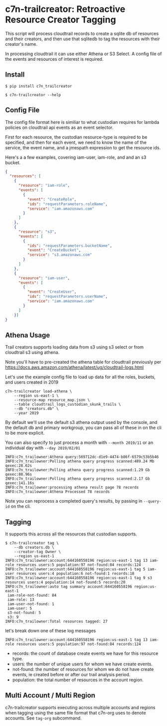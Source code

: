 # c7n-trailcreator:  Retroactive Resource Creator Tagging

This script will process cloudtrail records to create a sqlite db of
resources and their creators, and then use that sqlitedb to tag
the resources with their creator's name.

In processing cloudtrail it can use either Athena or S3 Select. A
config file of the events and resources of interest is required.

## Install

```shell
$ pip install c7n_trailcreator

$ c7n-trailcreator --help
```

## Config File

The config file format here is similiar to what custodian requires
for lambda policies on cloudtrail api events as an event selector.

First for each resource, the custodian resource-type is required
to be specified, and then for each event, we need to know the
name of the service, the event name, and a jmespath expression
to get the resource ids.

Here's a a few examples, covering iam-user, iam-role, and and an s3 bucket.


```json
{
  "resources": [
    {
      "resource": "iam-role",
      "events": [
        {
          "event": "CreateRole",
          "ids": "requestParameters.roleName",
          "service": "iam.amazonaws.com"
        }
      ]
    },
    {
      "resource": "s3",
      "events": [
        {
          "ids": "requestParameters.bucketName",
          "event": "CreateBucket",
          "service": "s3.amazonaws.com"
        }
      ]
    },
    {
      "resource": "iam-user",
      "events": [
        {
          "event": "CreateUser",
          "ids": "requestParameters.userName",
          "service": "iam.amazonaws.com"
        }
      ]
    }]
}
```

## Athena Usage

Trail creators supports loading data from s3 using s3 select or from cloudtrail s3 using athena.

Note you'll have to pre-created the athena table for cloudtrail previously per
https://docs.aws.amazon.com/athena/latest/ug/cloudtrail-logs.html

Let's use the example config file to load up data for all the roles, buckets, and users created in 2019

```
c7n-trailcreator load-athena \
    --region us-east-1 \
	--resource-map resource_map.json \
	--table cloudtrail_logs_custodian_skunk_trails \
	--db "creators.db" \
	--year 2019
```

By default we'll use the default s3 athena output used by the console,
and the default db and primary workgroup, you can pass all of these in
on the cli to be more explicit.

You can also specify to just process a month with `--month 2019/11` or
an individual day with `--day 2019/02/01`

```
INFO:c7n_trailowner:Athena query:569712dc-d1e9-4474-b86f-6579c53b5b46
INFO:c7n_trailowner:Polling athena query progress scanned:489.24 Mb qexec:28.62s
INFO:c7n_trailowner:Polling athena query progress scanned:1.29 Gb qexec:88.96s
INFO:c7n_trailowner:Polling athena query progress scanned:2.17 Gb qexec:141.16s
INFO:c7n_trailowner:processing athena result page 78 records
INFO:c7n_trailowner:Athena Processed 78 records
```

Note you can reprocess a completed query's results, by passing in `--query-id` on the cli.

## Tagging

It supports this across all the resources that custodian supports.

```
$ c7n-trailcreator tag \
	--db creators.db \
	--creator-tag Owner \
	--region us-east-1
INFO:c7n_trailowner:account:644160558196 region:us-east-1 tag 13 iam-role resources users:5 population:97 not-found:84 records:124
INFO:c7n_trailowner:account:644160558196 region:us-east-1 tag 5 iam-user resources users:4 population:6 not-found:1 records:18
INFO:c7n_trailowner:account:644160558196 region:us-east-1 tag 9 s3 resources users:4 population:14 not-found:5 records:20
INFO:c7n_trailowner:auto tag summary account:644160558196 region:us-east-1
 iam-role-not-found: 84
 iam-role: 13
 iam-user-not-found: 1
 iam-user: 5
 s3-not-found: 5
 s3: 9
INFO:c7n_trailowner:Total resources tagged: 27
```

let's break down one of these log messages

```
INFO:c7n_trailowner:account:644160558196 region:us-east-1 tag 13 iam-role resources users:5 population:97 not-found:84 records:124
```

- records: the count of database create events we have for this resource type.
- users: the number of unique users for whom we have create events.
- not-found: the number of resources for whom we do not have create events, ie created before or after our trail analysis period.
- population: the total number of resources in the account region.

## Multi Account / Multi Region

c7n-trailcreator supports executing across multiple accounts and regions when tagging
using the same file format that c7n-org uses to denote accounts. See `tag-org` subcommand.

